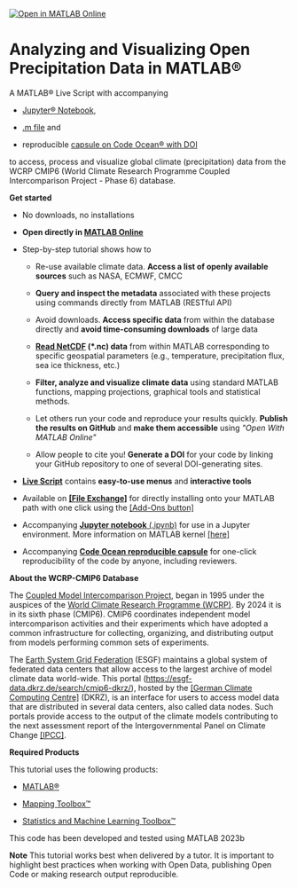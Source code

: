 [![Open in MATLAB Online](https://www.mathworks.com/images/responsive/global/open-in-matlab-online.svg)](https://matlab.mathworks.com/open/github/v1?repo=mathworks/Precipitation-Variability-Analysis-MATLAB&file=Analyzing_and_Visualizing_Open_Precipitation_Data.mlx)

# Analyzing and Visualizing Open Precipitation Data in MATLAB®

A MATLAB® Live Script with accompanying

-   [Jupyter®
    Notebook](https://github.com/mathworks/Precipitation-Variability-Analysis-MATLAB/blob/main/Analyzing_and_Visualizing_Open_Precipitation_Data.ipynb),

-   [.m
    file](https://github.com/mathworks/Precipitation-Variability-Analysis-MATLAB/blob/main/Analyzing_and_Visualizing_Open_Precipitation_Data_Script.m)
    and

-   reproducible [capsule on Code Ocean® with DOI](https://codeocean.com/capsule/0990523/tree/v1) 

to access, process and visualize global climate (precipitation) data
from the WCRP CMIP6 (World Climate Research Programme Coupled
Intercomparison Project - Phase 6) database.

**Get started**

-   No downloads, no installations

-   **Open directly in [MATLAB Online](https://uk.mathworks.com/products/matlab-online.html)**

-   Step-by-step tutorial shows how to

    -   Re-use available climate data. **Access a list of openly
        available sources** such as NASA, ECMWF, CMCC

    -   **Query and inspect the metadata** associated with these
        projects using commands directly from MATLAB (RESTful API)

    -   Avoid downloads. **Access specific data** from within the
        database directly and **avoid time-consuming downloads** of
        large data

    -   **[Read NetCDF](https://uk.mathworks.com/help/matlab/network-common-data-form.html) (\*.nc) data** from within MATLAB corresponding to
        specific geospatial parameters (e.g., temperature, precipitation
        flux, sea ice thickness, etc.) 

    -   **Filter, analyze and visualize climate data** using standard
        MATLAB functions, mapping projections, graphical tools and
        statistical methods.

    -   Let others run your code and reproduce your results quickly.
        **Publish the results on GitHub** and **make them accessible**
        using *"Open With MATLAB Online"*

    -   Allow people to cite you! **Generate a DOI** for your code by
        linking your GitHub repository to one of several DOI-generating
        sites.

-   **[Live Script](https://uk.mathworks.com/products/matlab/live-editor.html)** contains **easy-to-use menus** and **interactive
    tools**

-   Available on [**[File
    Exchange]**](https://www.mathworks.com/matlabcentral/fileexchange/)
    for directly installing onto your MATLAB path with one click using
    the [[Add-Ons
    button]](https://www.mathworks.com/help/matlab/matlab_env/get-add-ons.html)

-   Accompanying [**Jupyter notebook** (.ipynb)](https://github.com/mathworks/Precipitation-Variability-Analysis-MATLAB/blob/main/Analyzing_and_Visualizing_Open_Precipitation_Data.ipynb) for use in a Jupyter
    environment. More information on MATLAB kernel
    [[here]](https://www.mathworks.com/products/reference-architectures/jupyter.html)

-   Accompanying [**Code Ocean reproducible capsule**](https://codeocean.com/capsule/0990523/tree/v1) for one-click
    reproducibility of the code by anyone, including reviewers.

**About the WCRP-CMIP6 Database**

The [Coupled Model Intercomparison
Project](https://www.wcrp-climate.org/wgcm-cmip), began in 1995 under
the auspices of the [World Climate Research Programme
(WCRP)](https://www.wcrp-climate.org/about-wcrp/wcrp-overview). By 2024
it is in its sixth phase (CMIP6). CMIP6 coordinates independent model
intercomparison activities and their
experiments which
have adopted a common infrastructure for collecting, organizing, and
distributing output from models performing common sets of experiments.

The [Earth System Grid Federation](http://esgf.llnl.gov/) (ESGF)
maintains a global system of federated data centers that allow access to
the largest archive of model climate data world-wide. This portal
(<https://esgf-data.dkrz.de/search/cmip6-dkrz/>), hosted by the [[German
Climate Computing
Centre]](https://www.dkrz.de/?set_language=en&cl=en) (DKRZ),
is an interface for users to access model data that are distributed in
several data centers, also called data nodes. Such portals provide
access to the output of the climate models contributing to the next
assessment report of the Intergovernmental Panel on Climate
Change [[IPCC]](http://www.ipcc.ch/).

**Required Products**

This tutorial uses the following products:

-   [MATLAB®](https://www.mathworks.com/products/matlab.html)

-   [Mapping Toolbox™](https://www.mathworks.com/help/map/index.html)

-   [Statistics and Machine Learning Toolbox™](https://www.mathworks.com/help/stats/)

This code has been developed and tested using MATLAB 2023b

**Note** This tutorial works best when delivered by a tutor. It is
important to highlight best practices when working with Open Data,
publishing Open Code or making research output reproducible.
